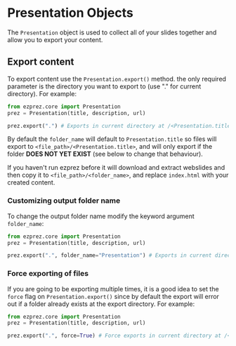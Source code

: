 # Presentation Objects

The ```Presentation``` object is used to collect all of your slides together and allow you to export your content.

## Export content

To export content use the ```Presentation.export()``` method. the only required parameter is the directory you want to export to (use "." for current directory). For example:

```python
from ezprez.core import Presentation
prez = Presentation(title, description, url)

prez.export(".") # Exports in current directory at /<Presentation.title>
```

By default the ```folder_name``` will default to ```Presentation.title``` so files will export to ```<file_path>/<Presentation.title>```, and will only export if the folder **DOES NOT YET EXIST** (see below to change that behaviour).

If you haven't run ezprez before it will download and extract webslides and then copy it to ```<file_path>/<folder_name>```, and replace ```index.html``` with your created content.

### Customizing output folder name

To change the output folder name modify the keyword argument ```folder_name```:

```python
from ezprez.core import Presentation
prez = Presentation(title, description, url)

prez.export(".", folder_name="Presentation") # Exports in current directory at /Presentation
```

### Force exporting of files
If you are going to be exporting multiple times, it is a good idea to set the ```force``` flag on ```Presentation.export()``` since by default the export will error out if a folder already exists at the export directory. For example:

```python
from ezprez.core import Presentation
prez = Presentation(title, description, url)

prez.export(".", force=True) # Force exports in current directory at /<Presentation.title>
```
